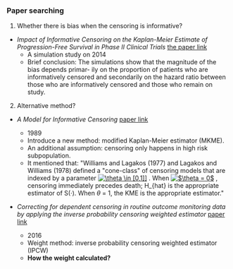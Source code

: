 ### Paper searching

1. Whether there is bias when the censoring is informative?

*  *Impact of Informative Censoring on the Kaplan-Meier Estimate of Progression-Free Survival in Phase II Clinical Trials*
[the paper link](https://github.com/sakuramomo1005/Kaplan-Meier-method-under-dependent-censoring/blob/master/Draft/week1/papers/Impact%20of%20Informative%20Censoring%20on%20the%20Kaplan-Meier%20Estimate%20of%20Progression-Free%20Survival%20in%20Phase%20II%20Clinical%20Trials.pdf)
   * A simulation study on 2014
   *  Brief conclusion: 
The simulations show that the magnitude of the bias depends primar- ily on the proportion of patients who are informatively censored and secondarily on the hazard ratio between those who are informatively censored and those who remain on study.


2. Alternative method?

* *A Model for Informative Censoring* [paper link](https://github.com/sakuramomo1005/Kaplan-Meier-method-under-dependent-censoring/blob/master/Draft/week1/papers/A%20Model%20for%20Informative%20Censoring.pdf)
   * 1989
   * Introduce a new method: modified Kaplan-Meier estimator (MKME).
   * An additional assumption: censoring only happens in high risk subpopulation.  
   * It mentioned that: "Williams and Lagakos (1977) and Lagakos and Williams (1978) defined a "cone-class" of censoring models that are indexed by a parameter  <a href="https://www.codecogs.com/eqnedit.php?latex=\theta&space;\in&space;[0,1]]" target="_blank"><img src="https://latex.codecogs.com/gif.latex?\theta&space;\in&space;[0,1]]" title="\theta \in [0,1]]" /></a>
. When <a href="https://www.codecogs.com/eqnedit.php?latex=$\theta&space;=&space;0$" target="_blank"><img src="https://latex.codecogs.com/gif.latex?$\theta&space;=&space;0$" title="$\theta = 0$" /></a> , censoring immediately precedes death; H_{hat} is the appropriate estimator of S(·). When $\theta$ = 1, the KME is the appropriate estimator."
   
  
* *Correcting for dependent censoring
in routine outcome monitoring data by applying the inverse probability censoring weighted estimator* [paper link](https://github.com/sakuramomo1005/Kaplan-Meier-method-under-dependent-censoring/blob/master/Draft/week1/papers/Correcting%20for%20dependent%20censoring%20in%20routine%20outcome%20monitoring%20data%20by%20applying%20the%20inverse%20probability%20censoring%20weighted%20estimator.pdf)
   * 2016
   * Weight method: inverse probability censoring weighted estimator (IPCW)
   * **How the weight calculated?** 
   
   
